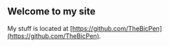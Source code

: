 
## Welcome to my site


My stuff is located at [https://github.com/TheBicPen](https://github.com/TheBicPen).
